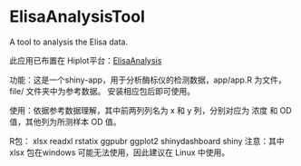 # ElisaAnalysisTool
A tool to analysis the Elisa data.

此应用已布置在 Hiplot平台：[ElisaAnalysis](https://hiplot.com.cn/cloud-tool/data-analysis/link/655)

功能：这是一个shiny-app，用于分析酶标仪的检测数据，app/app.R 为文件，file/ 文件夹中为参考数据。
安装相应包后即可使用。

使用：依据参考数据理解，其中前两列列名为 x 和 y 列，分别对应为 浓度 和 OD 值，其他列为所测样本 OD 值。

R包： xlsx readxl rstatix ggpubr ggplot2 shinydashboard shiny
注意：其中 xlsx 包在windows 可能无法使用，因此建议在 Linux 中使用。

